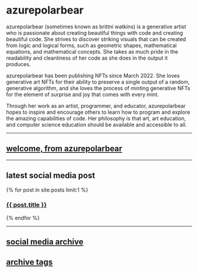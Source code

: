 # azurepolarbear

azurepolarbear (sometimes known as brittni watkins) is a generative artist who is
passionate about creating beautiful things with code and creating beautiful code.
She strives to discover striking visuals that can be created from logic and logical forms,
such as geometric shapes, mathematical equations, and mathematical concepts.
She takes as much pride in the readability and cleanliness of her code as she does in the output it produces.

azurepolarbear has been publishing NFTs since March 2022.
She loves generative art NFTs for their ability to preserve
a single output of a random, generative algorithm, 
and she loves the process of minting generative NFTs for the element of 
surprise and joy that comes with every mint.

Through her work as an artist, programmer, and educator, azurepolarbear hopes to 
inspire and encourage others to learn how to program and explore the amazing capabilities of code. 
Her philosophy is that art, art education, and computer science education should be 
available and accessible to all.

----

## [welcome, from azurepolarbear](./welcome.md)

----

## latest social media post

{% for post in site.posts limit:1 %}
  <h3><a href=".{{ post.url }}">{{ post.title }}</a></h3>
{% endfor %}

----

## [social media archive](./all-posts.md)

## [archive tags](./all-tags.md)
